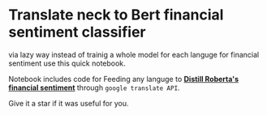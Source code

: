# Translate neck to Bert financial sentiment classifier

via lazy way instead of trainig a whole model for each languge for financial sentiment use this quick notebook.

Notebook includes code for Feeding any languge to **[Distill Roberta's financial sentiment](https://huggingface.co/mrm8488/distilroberta-finetuned-financial-news-sentiment-analysis)** through `google translate API`.

Give it a star if it was useful for you. 
